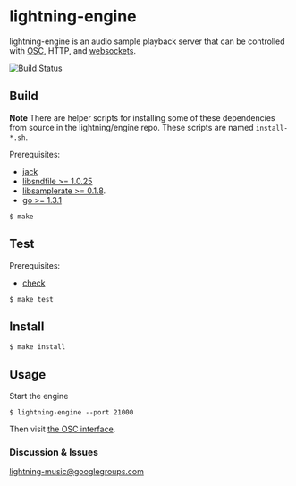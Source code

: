 lightning-engine
===========

lightning-engine is an audio sample playback server that can be controlled with
[OSC](http://opensoundcontrol.org), HTTP, and [websockets](http://tools.ietf.org/html/rfc6455).

[![Build Status](https://travis-ci.org/lightning/engine.svg?branch=master)](https://travis-ci.org/lightning/engine)



Build
-----

**Note** There are helper scripts for installing some of these dependencies from source in the lightning/engine repo. These scripts are named `install-*.sh`.

Prerequisites:

* [jack](http://jackaudio.org)
* [libsndfile >= 1.0.25](http://www.mega-nerd.com/libsndfile/)
* [libsamplerate >= 0.1.8](http://www.mega-nerd.com/SRC/).
* [go >= 1.3.1](golang.org)

```shell
$ make
```

Test
----

Prerequisites:

* [check](http://check.sourceforge.net/)

```shell
$ make test
```

Install
-------

```shell
$ make install
```


Usage
-----

Start the engine

```shell
$ lightning-engine --port 21000
```



Then visit [the OSC interface](https://github.com/lightning/engine/wiki/lightning-engine-OSC-interface).

### Discussion & Issues

lightning-music@googlegroups.com
